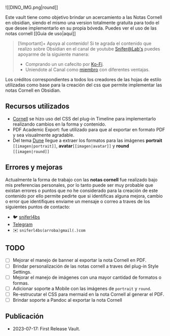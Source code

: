 ![[DINO_IMG.png|round]] 

Este vault tiene como objetivo brindar un acercamiento a las Notas Cornell en obsidian, siendo el mismo una version totalmente gratuita para todo el que desee implementarlo en su propia bóveda. Puedes ver  el uso de las notas cornell [[Guia de uso|aquí]]

>[!important]+ Apoya al contenido!
>Si te agrada el contenido que realizo sobre Obsidian en el canal de youtube [Snifer@Lab's](https://youtube.com/sniferl4bs) puedes apoyarme de la siguiente manera:
>
>- Comprando un un cafecito por [Ko-Fi](https://ko-fi.com/cerebroerrante).
>- Uniendote al Canal como [miembro](https://www.youtube.com/channel/UCt-DDT-b2rn9gGhH9HgW4Og/join) con diferentes ventajas.


Los créditos correspondientes a todos los creadores de las hojas de estilo utilizadas como base para la creación del css que permite implementar las notas Cornell en Obsidian. 
## Recursos utilizados 

- [Cornell](https://github.com/George-debug/obsidian-timeline/tree/master/src/style/snippet) se hizo uso del CSS del plug-in Timeline para implementarlo realizando cambios en la forma y contenido.
- PDF Academic Export: fue utilizado para que al exportar en formato PDF y sea visualmente agradable. 
- Del tema [Dune](https://github.com/Jopp-gh/Obsidian-Dune84) llegue a extraer los formatos para las  imágenes  **portrait** `[[imagen|portrait]]`,  **avatar**`[[imagen|avatar]]` y  **round** `[[imagen|round]]`

## Errores y mejoras

Actualmente la forma de trabajo con las **notas cornell** fue realizado bajo mis preferencias personales, por lo tanto puede ser muy probable que existan errores o puntos que no he considerado para la creación de este contenido por ello permite pedirte que si identificas alguna mejora, cambio o error que identifiques enviame un mensaje o correo a traves de los siguientes puntos de contacto:

- 🐦 [sniferl4bs](https://twitter.com/sniferl4bs)
- [Telegram](https://t.me/sniferl4bs)
-  ✉️ `sniferl4bs(arroba)gmail(.)com` 

## TODO

- [ ] Mejorar el manejo de banner al exportar la nota Cornell en PDF. 
- [ ] Brindar personalización de las notas cornell a traves del plug-in Style Settings. 
- [ ] Mejorar el manejo de imágenes  con una mayor cantidad de formatos o formas.
- [ ] Adicionar soporte a Mobile con las imágenes de `portrait` y `round`. 
- [ ] Re-estrucutar el CSS para mermaid en la nota Cornell al generar el PDF. 
- [ ] Brindar soporte a Pandoc al exportar la nota Cornell 

## Publicación 

- 2023-07-17: First Release Vault. 
